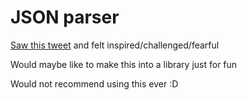 # JSON parser
[Saw this tweet](https://x.com/JohnBurton/status/1875147123148324977) and felt inspired/challenged/fearful

Would maybe like to make this into a library just for fun

Would not recommend using this ever :D

